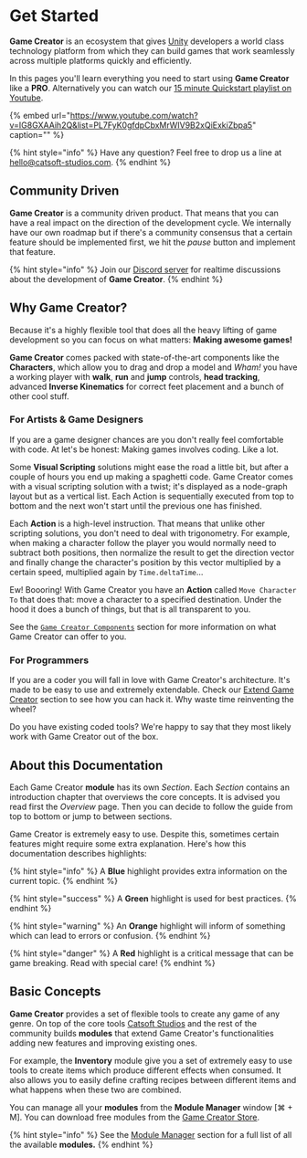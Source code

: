 # Get Started

**Game Creator** is an ecosystem that gives [Unity](https://unity3d.com) developers a world class technology platform from which they can build games that work seamlessly across multiple platforms quickly and efficiently.

In this pages you'll learn everything you need to start using **Game Creator** like a **PRO**. Alternatively you can watch our [15 minute Quickstart playlist on Youtube](https://www.youtube.com/watch?v=IG8GXAAih2Q&list=PL7FyK0gfdpCbxMrWIV9B2xQiExkiZbpa5).

{% embed url="https://www.youtube.com/watch?v=IG8GXAAih2Q&list=PL7FyK0gfdpCbxMrWIV9B2xQiExkiZbpa5" caption="" %}

{% hint style="info" %}
Have any question? Feel free to drop us a line at [hello@catsoft-studios.com](mailto:hello@catsoft-studios.com).
{% endhint %}

## Community Driven

**Game Creator** is a community driven product. That means that you can have a real impact on the direction of the development cycle. We internally have our own roadmap but if there's a community consensus that a certain feature should be implemented first, we hit the _pause_ button and implement that feature.

{% hint style="info" %}
Join our [Discord server](https://discord.gg/ZCkqJf5) for realtime discussions about the development of **Game Creator**.
{% endhint %}

## Why Game Creator?

Because it's a highly flexible tool that does all the heavy lifting of game development so you can focus on what matters: **Making awesome games!**

**Game Creator** comes packed with state-of-the-art components like the **Characters**, which allow you to drag and drop a model and _Wham!_ you have a working player with **walk**, **run** and **jump** controls, **head tracking**, advanced **Inverse Kinematics** for correct feet placement and a bunch of other cool stuff.

### For Artists & Game Designers

If you are a game designer chances are you don't really feel comfortable with code. At let's be honest: Making games involves coding. Like a lot.

Some **Visual Scripting** solutions might ease the road a little bit, but after a couple of hours you end up making a spaghetti code. Game Creator comes with a visual scripting solution with a twist; it's displayed as a node-graph layout but as a vertical list. Each Action is sequentially executed from top to bottom and the next won't start until the previous one has finished.

Each **Action** is a high-level instruction. That means that unlike other scripting solutions, you don't need to deal with trigonometry. For example, when making a character follow the player you would normally need to subtract both positions, then normalize the result to get the direction vector and finally change the character's position by this vector multiplied by a certain speed, multiplied again by `Time.deltaTime`... 

Ew! Boooring! With Game Creator you have an **Action** called `Move Character To` that does that: move a character to a specified destination. Under the hood it does a bunch of things, but that is all transparent to you.

See the [`Game Creator Components`](../game-creator/components/) section for more information on what Game Creator can offer to you.

### For Programmers

If you are a coder you will fall in love with Game Creator's architecture. It's made to be easy to use and extremely extendable. Check our [Extend Game Creator](../game-creator/tools/game-creator-api/) section to see how you can hack it. Why waste time reinventing the wheel?

Do you have existing coded tools? We're happy to say that they most likely work with Game Creator out of the box.

## About this Documentation

Each Game Creator **module** has its own _Section_. Each _Section_ contains an introduction chapter that overviews the core concepts. It is advised you read first the _Overview_ page. Then you can decide to follow the guide from top to bottom or jump to between sections.

Game Creator is extremely easy to use. Despite this, sometimes certain features might require some extra explanation. Here's how this documentation describes highlights:

{% hint style="info" %}
A **Blue** highlight provides extra information on the current topic.
{% endhint %}

{% hint style="success" %}
A **Green** highlight is used for best practices.
{% endhint %}

{% hint style="warning" %}
An **Orange** highlight will inform of something which can lead to errors or confusion.
{% endhint %}

{% hint style="danger" %}
A **Red** highlight is a critical message that can be game breaking. Read with special care!
{% endhint %}

## Basic Concepts

**Game Creator** provides a set of flexible tools to create any game of any genre. On top of the core tools [Catsoft Studios](https://catsoft-studios.com) and the rest of the community builds **modules** that extend Game Creator's functionalities  adding new features and improving existing ones.

For example, the **Inventory** module give you a set of extremely easy to use tools to create items which produce different effects when consumed. It also allows you to easily define crafting recipes between different items and what happens when these two are combined.

You can manage all your **modules** from the **Module Manager** window \[⌘ + M\]. You can download free modules from the [Game Creator Store](https://store.gamecreator.io).

{% hint style="info" %}
See the [Module Manager](../game-creator/tools/module-manager.md) section for a full list of all the available **modules.**
{% endhint %}

